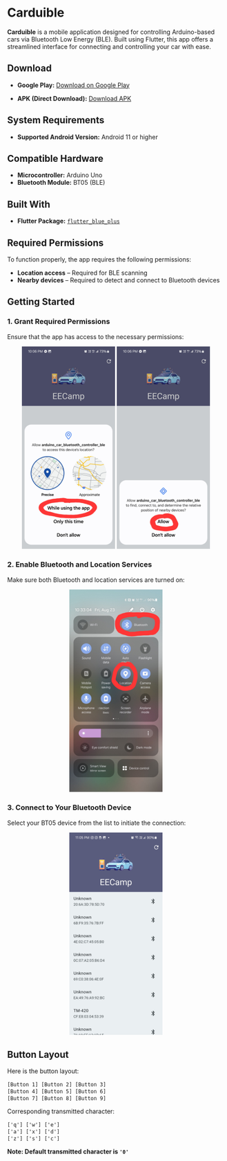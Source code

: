 # Carduible

**Carduible** is a mobile application designed for controlling Arduino-based cars via Bluetooth Low Energy (BLE). Built using Flutter, this app offers a streamlined interface for connecting and controlling your car with ease.

## Download

* **Google Play:**
  [Download on Google Play](https://play.google.com/store/apps/details?id=com.liuutin9.arduino_car_bluetooth_controller_ble)

* **APK (Direct Download):**
  [Download APK](https://github.com/liuutin9/Carduible/releases/tag/v1.1.9)

## System Requirements

* **Supported Android Version:** Android 11 or higher

## Compatible Hardware

* **Microcontroller:** Arduino Uno
* **Bluetooth Module:** BT05 (BLE)

## Built With

* **Flutter Package:** [`flutter_blue_plus`](https://pub.dev/packages/flutter_blue_plus)

## Required Permissions

To function properly, the app requires the following permissions:

* **Location access** – Required for BLE scanning
* **Nearby devices** – Required to detect and connect to Bluetooth devices

## Getting Started

### 1. Grant Required Permissions

Ensure that the app has access to the necessary permissions:

<div align="center">
    <img src="readme_pictures/Screenshot_Permission_Location.jpg" width="216">
    <img src="readme_pictures/Screenshot_Permission_Nearby_Devices.jpg" width="216">
</div>

### 2. Enable Bluetooth and Location Services

Make sure both Bluetooth and location services are turned on:

<div align="center">
    <img src="readme_pictures/Screenshot_Turn_On_Services.jpg" width="216">
</div>

### 3. Connect to Your Bluetooth Device

Select your BT05 device from the list to initiate the connection:

<div align="center">
    <img src="readme_pictures/Screenshot_Device_List.jpg" width="216">
</div>

## Button Layout

Here is the button layout:
```
[Button 1] [Button 2] [Button 3] 
[Button 4] [Button 5] [Button 6] 
[Button 7] [Button 8] [Button 9]
```

Corresponding transmitted character:
```
['q'] ['w'] ['e'] 
['a'] ['x'] ['d'] 
['z'] ['s'] ['c'] 
```

**Note: Default transmitted character is `'0'`**